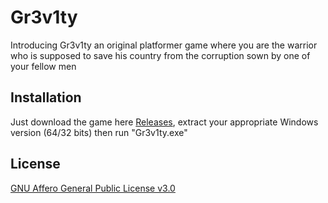 # Gr3v1ty

Introducing Gr3v1ty an original platformer game where you are the warrior who is supposed to save his country from the corruption sown by one of your fellow men 

## Installation

Just download the game here [Releases](https://github.com/Darkaos06/Gr3v1ty/releases), extract your appropriate Windows version (64/32 bits) then run "Gr3v1ty.exe"

## License

[GNU Affero General Public License v3.0](https://choosealicense.com/licenses/agpl-3.0/)
